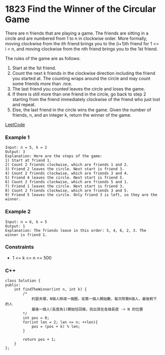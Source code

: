 # 1823 Find the Winner of the Circular Game

There are n friends that are playing a game. The friends are sitting in a circle and are numbered from 1 to n in clockwise order. More formally, moving clockwise from the ith friend brings you to the (i+1)th friend for 1 <= i < n, and moving clockwise from the nth friend brings you to the 1st friend.

The rules of the game are as follows:

1. Start at the 1st friend.
2. Count the next k friends in the clockwise direction including the friend you started at. The counting wraps around the circle and may count some friends more than .nce.
3. The last friend you counted leaves the circle and loses the game.
4. If there is still more than one friend in the circle, go back to step 2 starting from the friend immediately clockwise of the friend who just lost and repeat.
5. Else, the last friend in the circle wins the game.
Given the number of friends, n, and an integer k, return the winner of the game.

[LeetCode](https://leetcode.cn/problems/find-the-winner-of-the-circular-game/description/)

### Example 1

```
Input: n = 5, k = 2
Output: 3
Explanation: Here are the steps of the game:
1) Start at friend 1.
2) Count 2 friends clockwise, which are friends 1 and 2.
3) Friend 2 leaves the circle. Next start is friend 3.
4) Count 2 friends clockwise, which are friends 3 and 4.
5) Friend 4 leaves the circle. Next start is friend 5.
6) Count 2 friends clockwise, which are friends 5 and 1.
7) Friend 1 leaves the circle. Next start is friend 3.
8) Count 2 friends clockwise, which are friends 3 and 5.
9) Friend 5 leaves the circle. Only friend 3 is left, so they are the winner.
```

### Example 2

```
Input: n = 6, k = 5
Output: 1
Explanation: The friends leave in this order: 5, 4, 6, 2, 3. The winner is friend 1.
```



### Constraints

* 1 <= k <= n <= 500

### C++ 

```
class Solution {
public:
    int findTheWinner(int n, int k) {
        /*
            約瑟夫環，N個人排成一個圈，從第一個人開始數，每次除第K個人，最後剩下的人
            最後一個人(長度為1)開始往回推，找出其在各個長度 -> N 的位置
        */
        int pos = 0;
        for(int len = 2; len <= n; ++len){
            pos = (pos + k) % len;
        }

        return pos + 1;        
    }
};
```